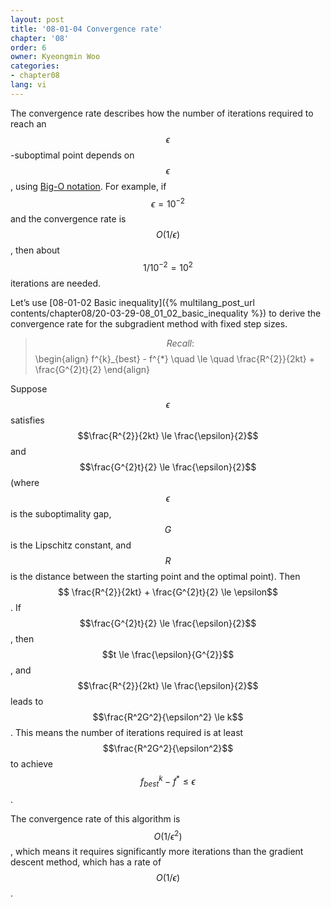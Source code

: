 ```yaml
---
layout: post
title: '08-01-04 Convergence rate'
chapter: '08'
order: 6
owner: Kyeongmin Woo
categories:
- chapter08
lang: vi
---
```


The convergence rate describes how the number of iterations required to reach an $$\epsilon$$-suboptimal point depends on $$\epsilon$$, using [Big-O notation](https://en.wikipedia.org/wiki/Big_O_notation). For example, if $$\epsilon = 10^{-2}$$ and the convergence rate is $$O(1/\epsilon)$$, then about $$1/10^{-2}=10^2$$ iterations are needed.

Let’s use [08-01-02 Basic inequality]({% multilang_post_url contents/chapter08/20-03-29-08_01_02_basic_inequality %}) to derive the convergence rate for the subgradient method with fixed step sizes.

>$$Recall:$$
>\begin{align}
> f^{k}_{best} - f^{*} \quad \le \quad \frac{R^{2}}{2kt} + \frac{G^{2}t}{2}
\end{align}

Suppose $$\epsilon$$ satisfies $$\frac{R^{2}}{2kt} \le \frac{\epsilon}{2}$$ and $$\frac{G^{2}t}{2} \le \frac{\epsilon}{2}$$ (where $$\epsilon$$ is the suboptimality gap, $$G$$ is the Lipschitz constant, and $$R$$ is the distance between the starting point and the optimal point). Then $$ \frac{R^{2}}{2kt} + \frac{G^{2}t}{2} \le \epsilon$$. If $$\frac{G^{2}t}{2} \le \frac{\epsilon}{2}$$, then $$t \le \frac{\epsilon}{G^{2}}$$, and $$\frac{R^{2}}{2kt} \le \frac{\epsilon}{2}$$ leads to $$\frac{R^2G^2}{\epsilon^2} \le k$$. This means the number of iterations required is at least $$\frac{R^2G^2}{\epsilon^2}$$ to achieve $$f^{k}_{best} - f^{*} \le \epsilon$$.

The convergence rate of this algorithm is $$O(1/\epsilon^2)$$, which means it requires significantly more iterations than the gradient descent method, which has a rate of $$O(1/\epsilon)$$.